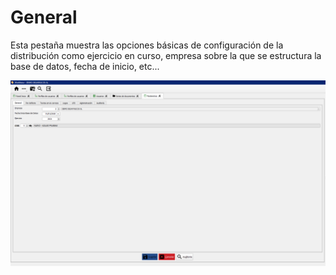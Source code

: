 # General

Esta pestaña muestra las opciones básicas de configuración de la distribución como ejercicio en curso, empresa sobre la que se estructura la base de datos, fecha de inicio, etc...

![](<../../../.gitbook/assets/image (4).png>)
